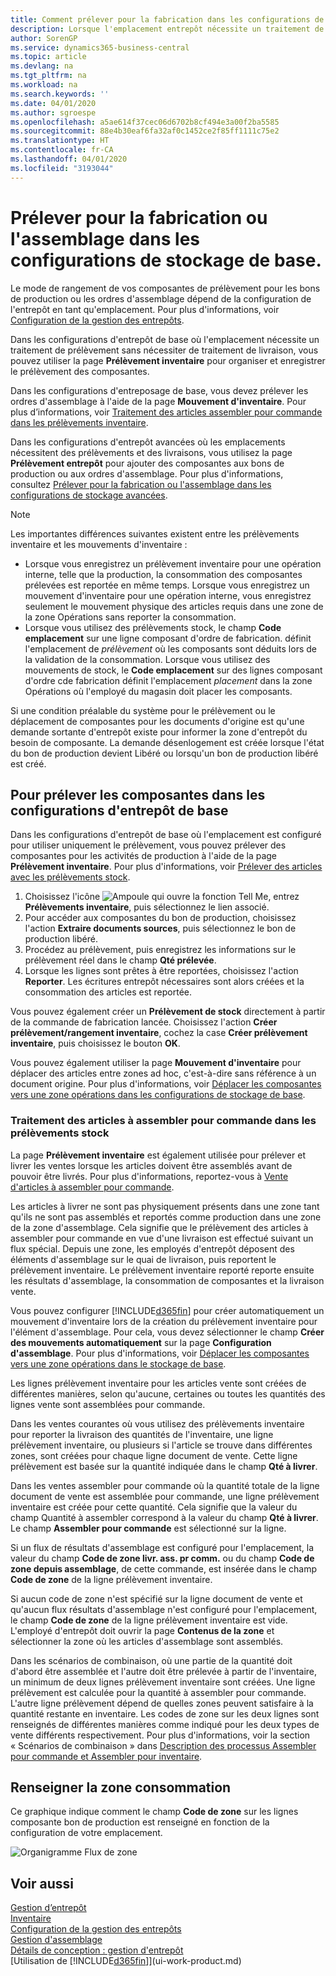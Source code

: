 ```yaml
---
title: Comment prélever pour la fabrication dans les configurations de stockage de base | Microsoft Docs
description: Lorsque l'emplacement entrepôt nécessite un traitement de prélèvement sans nécessiter de traitement de livraison, vous pouvez utiliser la page **Prélèvement inventaire** pour organiser et enregistrer le prélèvement des composantes.
author: SorenGP
ms.service: dynamics365-business-central
ms.topic: article
ms.devlang: na
ms.tgt_pltfrm: na
ms.workload: na
ms.search.keywords: ''
ms.date: 04/01/2020
ms.author: sgroespe
ms.openlocfilehash: a5ae614f37cec06d6702b8cf494e3a00f2ba5585
ms.sourcegitcommit: 88e4b30eaf6fa32af0c1452ce2f85ff1111c75e2
ms.translationtype: HT
ms.contentlocale: fr-CA
ms.lasthandoff: 04/01/2020
ms.locfileid: "3193044"
---
```

# <a name="pick-for-production-or-assembly-in-basic-warehouse-configurations"></a>Prélever pour la fabrication ou l'assemblage dans les configurations de stockage de base.
Le mode de rangement de vos composantes de prélèvement pour les bons de production ou les ordres d'assemblage dépend de la configuration de l'entrepôt en tant qu'emplacement. Pour plus d'informations, voir [Configuration de la gestion des entrepôts](warehouse-setup-warehouse.md).

Dans les configurations d'entrepôt de base où l'emplacement nécessite un traitement de prélèvement sans nécessiter de traitement de livraison, vous pouvez utiliser la page **Prélèvement inventaire** pour organiser et enregistrer le prélèvement des composantes.  

Dans les configurations d'entreposage de base, vous devez prélever les ordres d'assemblage à l'aide de la page **Mouvement d'inventaire**. Pour plus d’informations, voir [Traitement des articles assembler pour commande dans les prélèvements inventaire](warehouse-how-to-pick-for-production.md#handling-assemble-to-order-items-with-inventory-picks).  

Dans les configurations d'entrepôt avancées où les emplacements nécessitent des prélèvements et des livraisons, vous utilisez la page **Prélèvement entrepôt** pour ajouter des composantes aux bons de production ou aux ordres d'assemblage. Pour plus d'informations, consultez [Prélever pour la fabrication ou l'assemblage dans les configurations de stockage avancées](warehouse-how-to-pick-for-internal-operations-in-advanced-warehousing.md).

> [!NOTE]  
>  Les importantes différences suivantes existent entre les prélèvements inventaire et les mouvements d'inventaire :  
>   
>  -   Lorsque vous enregistrez un prélèvement inventaire pour une opération interne, telle que la production, la consommation des composantes prélevées est reportée en même temps. Lorsque vous enregistrez un mouvement d'inventaire pour une opération interne, vous enregistrez seulement le mouvement physique des articles requis dans une zone de la zone Opérations sans reporter la consommation.  
> -   Lorsque vous utilisez des prélèvements stock, le champ **Code emplacement** sur une ligne composant d'ordre de fabrication. définit l'emplacement de *prélèvement* où les composants sont déduits lors de la validation de la consommation. Lorsque vous utilisez des mouvements de stock, le **Code emplacement** sur des lignes composant d'ordre cde fabrication définit l'emplacement *placement* dans la zone Opérations où l'employé du magasin doit placer les composants.  

Si une condition préalable du système pour le prélèvement ou le déplacement de composantes pour les documents d'origine est qu'une demande sortante d'entrepôt existe pour informer la zone d'entrepôt du besoin de composante. La demande désenlogement est créée lorsque l'état du bon de production devient Libéré ou lorsqu'un bon de production libéré est créé.  

## <a name="to-pick-components-in-basic-warehouse-configurations"></a>Pour prélever les composantes dans les configurations d'entrepôt de base
Dans les configurations d'entrepôt de base où l'emplacement est configuré pour utiliser uniquement le prélèvement, vous pouvez prélever des composantes pour les activités de production à l'aide de la page **Prélèvement inventaire**. Pour plus d'informations, voir [Prélever des articles avec les prélèvements stock](warehouse-how-to-pick-items-with-inventory-picks.md).

1.  Choisissez l'icône ![Ampoule qui ouvre la fonction Tell Me](media/ui-search/search_small.png "Dites-moi ce que vous voulez faire"), entrez **Prélèvements inventaire**, puis sélectionnez le lien associé.  
2.  Pour accéder aux composantes du bon de production, choisissez l'action **Extraire documents sources**, puis sélectionnez le bon de production libéré.  
3.  Procédez au prélèvement, puis enregistrez les informations sur le prélèvement réel dans le champ **Qté prélevée**.  
4.  Lorsque les lignes sont prêtes à être reportées, choisissez l'action **Reporter**. Les écritures entrepôt nécessaires sont alors créées et la consommation des articles est reportée.  

Vous pouvez également créer un **Prélèvement de stock** directement à partir de la commande de fabrication lancée. Choisissez l'action **Créer prélèvement/rangement inventaire**, cochez la case **Créer prélèvement inventaire**, puis choisissez le bouton **OK**.

Vous pouvez également utiliser la page **Mouvement d'inventaire** pour déplacer des articles entre zones ad hoc, c'est-à-dire sans référence à un document origine.
Pour plus d'informations, voir [Déplacer les composantes vers une zone opérations dans les configurations de stockage de base](warehouse-how-to-move-components-to-an-operation-area-in-basic-warehousing.md).

### <a name="handling-assemble-to-order-items-with-inventory-picks"></a>Traitement des articles à assembler pour commande dans les prélèvements stock
La page **Prélèvement inventaire** est également utilisée pour prélever et livrer les ventes lorsque les articles doivent être assemblés avant de pouvoir être livrés. Pour plus d'informations, reportez-vous à [Vente d'articles à assembler pour commande](assembly-how-to-sell-items-assembled-to-order.md).

Les articles à livrer ne sont pas physiquement présents dans une zone tant qu'ils ne sont pas assemblés et reportés comme production dans une zone de la zone d'assemblage. Cela signifie que le prélèvement des articles à assembler pour commande en vue d'une livraison est effectué suivant un flux spécial. Depuis une zone, les employés d'entrepôt déposent des éléments d'assemblage sur le quai de livraison, puis reportent le prélèvement inventaire. Le prélèvement inventaire reporté reporte ensuite les résultats d'assemblage, la consommation de composantes et la livraison vente.

Vous pouvez configurer [!INCLUDE[d365fin](includes/d365fin_md.md)] pour créer automatiquement un mouvement d'inventaire lors de la création du prélèvement inventaire pour l'élément d'assemblage. Pour cela, vous devez sélectionner le champ **Créer des mouvements automatiquement** sur la page **Configuration d'assemblage**. Pour plus d'informations, voir [Déplacer les composantes vers une zone opérations dans le stockage de base](warehouse-how-to-move-components-to-an-operation-area-in-basic-warehousing.md).

Les lignes prélèvement inventaire pour les articles vente sont créées de différentes manières, selon qu'aucune, certaines ou toutes les quantités des lignes vente sont assemblées pour commande.

Dans les ventes courantes où vous utilisez des prélèvements inventaire pour reporter la livraison des quantités de l'inventaire, une ligne prélèvement inventaire, ou plusieurs si l'article se trouve dans différentes zones, sont créées pour chaque ligne document de vente. Cette ligne prélèvement est basée sur la quantité indiquée dans le champ **Qté à livrer**.

Dans les ventes assembler pour commande où la quantité totale de la ligne document de vente est assemblée pour commande, une ligne prélèvement inventaire est créée pour cette quantité. Cela signifie que la valeur du champ Quantité à assembler correspond à la valeur du champ **Qté à livrer**. Le champ **Assembler pour commande** est sélectionné sur la ligne.

Si un flux de résultats d'assemblage est configuré pour l'emplacement, la valeur du champ **Code de zone livr. ass. pr comm.** ou du champ **Code de zone depuis assemblage**, de cette commande, est insérée dans le champ **Code de zone** de la ligne prélèvement inventaire.

Si aucun code de zone n'est spécifié sur la ligne document de vente et qu'aucun flux résultats d'assemblage n'est configuré pour l'emplacement, le champ **Code de zone** de la ligne prélèvement inventaire est vide. L'employé d'entrepôt doit ouvrir la page **Contenus de la zone** et sélectionner la zone où les articles d'assemblage sont assemblés.

Dans les scénarios de combinaison, où une partie de la quantité doit d'abord être assemblée et l'autre doit être prélevée à partir de l'inventaire, un minimum de deux lignes prélèvement inventaire sont créées. Une ligne prélèvement est calculée pour la quantité à assembler pour commande. L'autre ligne prélèvement dépend de quelles zones peuvent satisfaire à la quantité restante en inventaire. Les codes de zone sur les deux lignes sont renseignés de différentes manières comme indiqué pour les deux types de vente différents respectivement. Pour plus d'informations, voir la section « Scénarios de combinaison » dans [Description des processus Assembler pour commande et Assembler pour inventaire](assembly-assemble-to-order-or-assemble-to-stock.md).

## <a name="filling-the-consumption-bin"></a>Renseigner la zone consommation
Ce graphique indique comment le champ **Code de zone** sur les lignes composante bon de production est renseigné en fonction de la configuration de votre emplacement.

![Organigramme Flux de zone](media/binflow.png "BinFlow")

## <a name="see-also"></a>Voir aussi
[Gestion d’entrepôt](warehouse-manage-warehouse.md)  
[Inventaire](inventory-manage-inventory.md)  
[Configuration de la gestion des entrepôts](warehouse-setup-warehouse.md)     
[Gestion d'assemblage](assembly-assemble-items.md)    
[Détails de conception : gestion d'entrepôt](design-details-warehouse-management.md)  
[Utilisation de [!INCLUDE[d365fin](includes/d365fin_md.md)]](ui-work-product.md)
